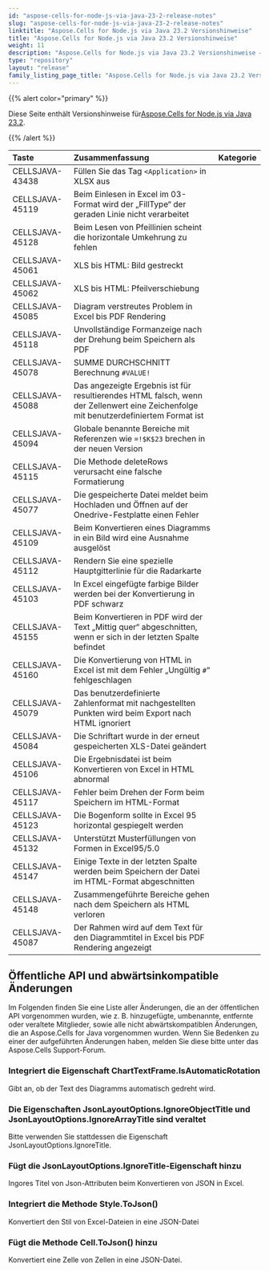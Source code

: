 ```yaml
---
id: "aspose-cells-for-node-js-via-java-23-2-release-notes"
slug: "aspose-cells-for-node-js-via-java-23-2-release-notes"
linktitle: "Aspose.Cells for Node.js via Java 23.2 Versionshinweise"
title: "Aspose.Cells for Node.js via Java 23.2 Versionshinweise"
weight: 11
description: "Aspose.Cells for Node.js via Java 23.2 Versionshinweise – the latest updates and fixes."
type: "repository"
layout: "release"
family_listing_page_title: "Aspose.Cells for Node.js via Java 23.2 Versionshinweise"
---
```

{{% alert color="primary" %}}

 Diese Seite enthält Versionshinweise für[Aspose.Cells for Node.js via Java 23.2](https://releases.aspose.com/cells/nodejs/new-releases/aspose.cells-for-node.js-via-java-23.2/).

{{% /alert %}}

|**Taste**|**Zusammenfassung**|**Kategorie**|
| :- | :- | :- |
|CELLSJAVA-43438|Füllen Sie das Tag `<Application>` in XLSX aus|
|CELLSJAVA-45119|Beim Einlesen in Excel im 03-Format wird der „FillType“ der geraden Linie nicht verarbeitet|
|CELLSJAVA-45128|Beim Lesen von Pfeillinien scheint die horizontale Umkehrung zu fehlen|
|CELLSJAVA-45061|XLS bis HTML: Bild gestreckt|
|CELLSJAVA-45062|XLS bis HTML: Pfeilverschiebung|
|CELLSJAVA-45085|Diagram verstreutes Problem in Excel bis PDF Rendering|
|CELLSJAVA-45118|Unvollständige Formanzeige nach der Drehung beim Speichern als PDF|
|CELLSJAVA-45078|SUMME DURCHSCHNITT Berechnung `#VALUE!` |
|CELLSJAVA-45088|Das angezeigte Ergebnis ist für resultierendes HTML falsch, wenn der Zellenwert eine Zeichenfolge mit benutzerdefiniertem Format ist|
|CELLSJAVA-45094|Globale benannte Bereiche mit Referenzen wie `=!$K$23` brechen in der neuen Version|
|CELLSJAVA-45115|Die Methode deleteRows verursacht eine falsche Formatierung|
|CELLSJAVA-45077|Die gespeicherte Datei meldet beim Hochladen und Öffnen auf der Onedrive-Festplatte einen Fehler|
|CELLSJAVA-45109|Beim Konvertieren eines Diagramms in ein Bild wird eine Ausnahme ausgelöst|
|CELLSJAVA-45112|Rendern Sie eine spezielle Hauptgitterlinie für die Radarkarte|
|CELLSJAVA-45103|In Excel eingefügte farbige Bilder werden bei der Konvertierung in PDF schwarz|
|CELLSJAVA-45155| Beim Konvertieren in PDF wird der Text „Mittig quer“ abgeschnitten, wenn er sich in der letzten Spalte befindet|
|CELLSJAVA-45160|Die Konvertierung von HTML in Excel ist mit dem Fehler „Ungültig `#`“ fehlgeschlagen|
|CELLSJAVA-45079|Das benutzerdefinierte Zahlenformat mit nachgestellten Punkten wird beim Export nach HTML ignoriert|
|CELLSJAVA-45084|Die Schriftart wurde in der erneut gespeicherten XLS-Datei geändert|
|CELLSJAVA-45106|Die Ergebnisdatei ist beim Konvertieren von Excel in HTML abnormal|
|CELLSJAVA-45117|Fehler beim Drehen der Form beim Speichern im HTML-Format|
|CELLSJAVA-45123|Die Bogenform sollte in Excel 95 horizontal gespiegelt werden|
|CELLSJAVA-45132|Unterstützt Musterfüllungen von Formen in Excel95/5.0|
|CELLSJAVA-45147|Einige Texte in der letzten Spalte werden beim Speichern der Datei im HTML-Format abgeschnitten|
|CELLSJAVA-45148|Zusammengeführte Bereiche gehen nach dem Speichern als HTML verloren|
|CELLSJAVA-45087|Der Rahmen wird auf dem Text für den Diagrammtitel in Excel bis PDF Rendering angezeigt|

##  **Öffentliche API und abwärtsinkompatible Änderungen**

Im Folgenden finden Sie eine Liste aller Änderungen, die an der öffentlichen API vorgenommen wurden, wie z. B. hinzugefügte, umbenannte, entfernte oder veraltete Mitglieder, sowie alle nicht abwärtskompatiblen Änderungen, die an Aspose.Cells for Java vorgenommen wurden. Wenn Sie Bedenken zu einer der aufgeführten Änderungen haben, melden Sie diese bitte unter das Aspose.Cells Support-Forum.

###  **Integriert die Eigenschaft ChartTextFrame.IsAutomaticRotation**

Gibt an, ob der Text des Diagramms automatisch gedreht wird.

###  **Die Eigenschaften JsonLayoutOptions.IgnoreObjectTitle und JsonLayoutOptions.IgnoreArrayTitle sind veraltet**

Bitte verwenden Sie stattdessen die Eigenschaft JsonLayoutOptions.IgnoreTitle.

###  **Fügt die JsonLayoutOptions.IgnoreTitle-Eigenschaft hinzu**

Ingores Titel von Json-Attributen beim Konvertieren von JSON in Excel.

###  **Integriert die Methode Style.ToJson()**

Konvertiert den Stil von Excel-Dateien in eine JSON-Datei

###  **Fügt die Methode Cell.ToJson() hinzu**

Konvertiert eine Zelle von Zellen in eine JSON-Datei.
